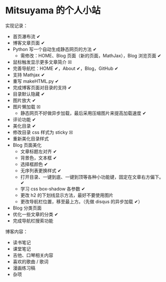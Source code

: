 # Mitsuyama 的个人小站

实现记录：

- 首页瀑布流 ✔
- 博客文章页面 ✔
- Python 写一个自动生成静态网页的方法 ✔
  - 需修改：HOME、Blog 页面（新的页面，MathJax），Blog 浏览页面 ✔
- 鼠标触发显示更多文章简介  ☒
- 完善导航栏：HOME ✔，About ✔，Blog，GitHub ✔
- 支持 Mathjax ✔
- 重写 makeHTML.py ✔
- 完成博客页面对目录的支持 ✔
- 目录默认隐藏 ✔
- 图片放大 ✔
- 图片懒加载 ☒
  - 静态网页不好做异步加载，最后采用压缩图片来提高加载速度 ✔
- 评论功能 ✔
- 美化目录 ✔
- 修改目录 css 样式为 sticky ☒
- 重新美化目录样式
- Blog 页面美化
  - 文章标题左对齐 ✔
  - 背景色，文本框 ✔
  - 选择框颜色 ✔
  - 无序列表更换样式 ✔
  - 打开目录、一键到底、一键到顶等各种小功能键，固定在文章右方偏下。 ✔
  - 学习 css box-shadow 各参数 ✔
  - 更改 h2 的下划线显示方法，最好不要使用图片
  - 更改导航栏位置，移至最上方。（先做 disqus 的异步加载 ✔）
- Blog 分类页面
- 优化一些文章的分类 ✔
- 完成导航栏搜索功能

博客内容：

- 读书笔记
- 课堂笔记
- 吉他、口琴相关内容
- 喜欢的歌曲 / 歌词
- 漫画练习稿
- 杂项
